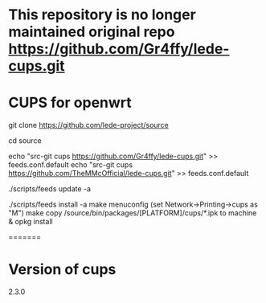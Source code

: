 # This repository is no longer maintained original repo https://github.com/Gr4ffy/lede-cups.git

CUPS for openwrt
=======
git clone https://github.com/lede-project/source

cd source

echo "src-git cups https://github.com/Gr4ffy/lede-cups.git" >> feeds.conf.default
echo "src-git cups https://github.com/TheMMcOfficial/lede-cups.git" >> feeds.conf.default

./scripts/feeds update -a

./scripts/feeds install -a
make menuconfig (set Network->Printing->cups as "M")
make
copy /source/bin/packages/[PLATFORM]/cups/*.ipk to machine & opkg install 

=======
# Version of cups
2.3.0
